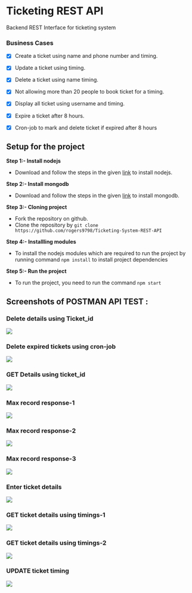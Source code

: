 # Ticketing REST API
Backend REST Interface for ticketing system


### Business Cases
- [X] Create a ticket using name and phone number and timing.
- [X] Update a ticket using timing.
- [X] Delete a ticket using name timing.
- [X] Not allowing more than 20 people to book ticket for a timing.
- [X] Display all ticket using username and timing.
- [X] Expire a ticket after 8 hours.
- [X] Cron-job to mark and delete ticket if expired after 8 hours 


## Setup for the project

**Step 1:- Install nodejs**
* Download and follow the steps in the given [link](https://nodejs.org/en/download/) to install nodejs.

**Step 2:- Install mongodb**
* Download and follow the steps in the given [link](https://docs.mongodb.com/manual/administration/install-community/) to install mongodb.

**Step 3:- Cloning project**
* Fork the repository on github.
* Clone the repository by ```git clone https://github.com/rogers9798/Ticketing-System-REST-API``` 

**Step 4:- Installling modules**
* To install the nodejs modules which are required to run the project by running command ```npm install``` to install project dependencies

**Step 5:- Run the project**
* To run the project, you need to run the command ```npm start```

## Screenshots of POSTMAN API TEST :

### Delete details using Ticket_id
![](screenshots/delete_tid.png)

### Delete expired tickets using cron-job
![](screenshots/expired.png)

### GET Details using ticket_id
![](screenshots/get_detail.png)

### Max record response-1
![](screenshots/max_record1.png)

### Max record response-2
![](screenshots/max_record2.png)

### Max record response-3
![](screenshots/max_record3.png)

### Enter ticket details
![](screenshots/post-detail.png)

### GET ticket details using timings-1
![](screenshots/time_detail.png)

### GET ticket details using timings-2
![](screenshots/time_detail-1.png)

### UPDATE ticket timing 
![](screenshots/update_timing.png)


